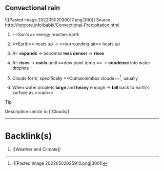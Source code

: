 ## Convectional rain

![[Pasted image 20220502030017.png|300]]
Source: http://hotcore.info/babki/Convectional-Precipitation.html

1. ==Sun's== energy reaches earth

2. ==Earth== heats up -> ==surrounding air== heats up

3. Air **expands**
    -> becomes **less denser**
    -> **rises**

4. Air **rises**
    -> **cools** until ==dew point temp.==
    -> **condense** into water droplets

5. Clouds form, specifically ==Cumulonimbus clouds==[^1], usually

6. When water droplets **large** and **heavy** enough -> **fall** back to earth's surface as ==rain==

>[!tip]
>Description similar to [[Clouds]]

[^1]: ![[Pasted image 20220502025910.png|300]] 

---
# Backlink(s)
1. [[Weather and Climate]]